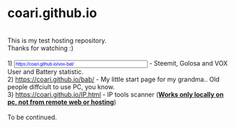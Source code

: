 # coari.github.io
<style >
  input {
    color: red;
  }
  </style>
<br>This is my test hosting repository.
<br>Thanks for watching :)
<br>
<br>1) <input id type=text value="https://coari.github.io/vox-bat/" style="font-size:10px; color: blue; width: 300px;" onclick="this.select(); document.execCommand('copy'); this.setSelectionRange(0, 0); this.value='Copied';"> - Steemit, Golosa and VOX User and Battery statistic.
<br>2) https://coari.github.io/bab/ - My little start page for my grandma.. Old people diffciult to use PC, you know.
<br>3) https://coari.github.io/IP.html - IP tools scanner (<u><b>Works only locally on pc, not from remote web or hosting</b></u>)
<br>
<br>To be continued.
